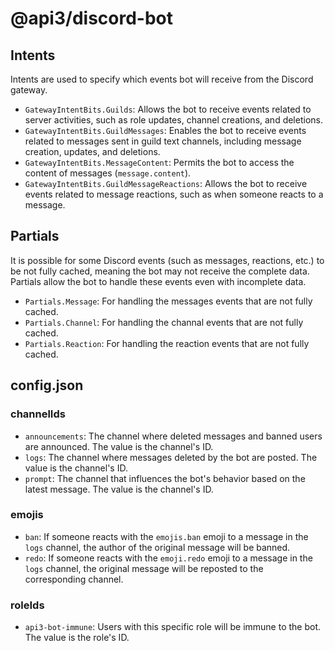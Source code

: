 # @api3/discord-bot

## Intents

Intents are used to specify which events bot will receive from the Discord gateway.

- `GatewayIntentBits.Guilds`: Allows the bot to receive events related to server activities, such as role updates,
  channel creations, and deletions.
- `GatewayIntentBits.GuildMessages`: Enables the bot to receive events related to messages sent in guild text channels,
  including message creation, updates, and deletions.
- `GatewayIntentBits.MessageContent`: Permits the bot to access the content of messages (`message.content`).
- `GatewayIntentBits.GuildMessageReactions`: Allows the bot to receive events related to message reactions, such as when
  someone reacts to a message.

## Partials

It is possible for some Discord events (such as messages, reactions, etc.) to be not fully cached, meaning the bot may
not receive the complete data. Partials allow the bot to handle these events even with incomplete data.

- `Partials.Message`: For handling the messages events that are not fully cached.
- `Partials.Channel`: For handling the channal events that are not fully cached.
- `Partials.Reaction`: For handling the reaction events that are not fully cached.

## config.json

### channelIds

- `announcements`: The channel where deleted messages and banned users are announced. The value is the channel's ID.
- `logs`: The channel where messages deleted by the bot are posted. The value is the channel's ID.
- `prompt`: The channel that influences the bot's behavior based on the latest message. The value is the channel's ID.

### emojis

- `ban`: If someone reacts with the `emojis.ban` emoji to a message in the `logs` channel, the author of the
  original message will be banned.
- `redo`: If someone reacts with the `emoji.redo` emoji to a message in the `logs` channel, the
  original message will be reposted to the corresponding channel.

### roleIds

- `api3-bot-immune`: Users with this specific role will be immune to the bot. The value is the role's ID.
